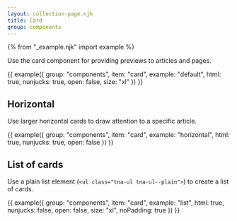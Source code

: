```yaml
---
layout: collection-page.njk
title: Card
group: components
---
```


{% from "_example.njk" import example %}

Use the card component for providing previews to articles and pages.

{{ example({ group: "components", item: "card", example: "default", html: true, nunjucks: true, open: false, size: "xl" }) }}

## Horizontal

Use larger horizontal cards to draw attention to a specific article.

{{ example({ group: "components", item: "card", example: "horizontal", html: true, nunjucks: true, open: false }) }}

## List of cards

Use a plain list element (`<ul class="tna-ul tna-ul--plain">`) to create a list of cards.

{{ example({ group: "components", item: "card", example: "list", html: true, nunjucks: false, open: false, size: "xl", noPadding: true }) }}
